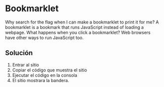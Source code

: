 # Bookmarklet
Why search for the flag when I can make a bookmarklet to print it for me?
A bookmarklet is a bookmark that runs JavaScript instead of loading a webpage.
What happens when you click a bookmarklet?
Web browsers have other ways to run JavaScript too.
## Solución
1. Entrar al sitio
2. Copiar el código que muestra el sitio
3. Ejecutar el código en la consola
4. El sitio mostrara la bandera.
